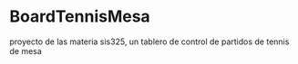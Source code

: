 # BoardTennisMesa
proyecto de las materia sis325, un tablero de control de partidos de tennis de mesa
